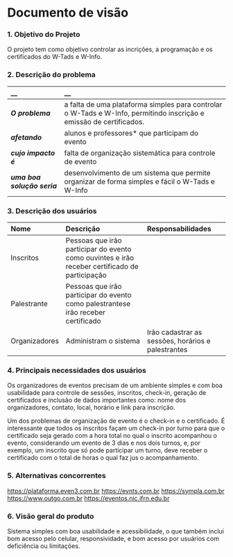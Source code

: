 # Documento de visão


### 1. Objetivo do Projeto 

O projeto tem como objetivo controlar as incrições, a programação e os certificados do W-Tads e W-Info.
 

### 2. Descrição do problema 

|         __        | __   |
|:------------------|:-----|
| **_O problema_**    | a falta de uma plataforma simples para controlar o W-Tads e W-Info, permitindo inscrição e emissão de certificados.  |
| **_afetando_**      | alunos e professores* que participam do evento|
| **_cujo impacto é_**| falta de organização sistemática para controle de evento                                    |
| **_uma boa solução seria_** | desenvolvimento de um sistema que permite organizar de forma simples e fácil o W-Tads e W-Info |


### 3. Descrição dos usuários

| Nome | Descrição | Responsabilidades |
|:---  |:--- |:--- |
| Inscritos  | Pessoas que irão participar do evento como ouvintes e irão receber certificado de participação |
| Palestrante  | Pessoas que irão participar do evento como palestrantese irão receber certificado |
| Organizadores | Administram o sistema | Irão cadastrar as sessões, horários e palestrantes |



### 4. Principais necessidades dos usuários
 
Os organizadores de eventos precisam de um ambiente simples e com boa usabilidade para controle de sessões, inscritos, check-in, geração de certificados e 
inclusão de dados importantes como: nome dos organizadores, contato, local, horário e link para inscrição.

Um dos problemas de organização de evento é o check-in e o certificado. É interessante que todos os inscritos façam um check-in por turno para que o certificado seja 
gerado com a hora total no qual o inscrito acompanhou o evento, considerando um evento de 3 dias e nos dois turnos, e, por exemplo, um inscrito que só pode participar um 
turno, deve receber o certificado com o total de horas o qual faz jus o acompanhamento.




### 5.	Alternativas concorrentes
https://plataforma.even3.com.br
https://evnts.com.br
https://sympla.com.br
https://www.outgo.com.br
https://eventos.nic.ifrn.edu.br

### 6.	Visão geral do produto


Sistema simples com boa usabilidade e acessibilidade, o que também inclui bom acesso pelo celular, responsividade, e bom acesso por usuários com deficiência ou limitações. 
